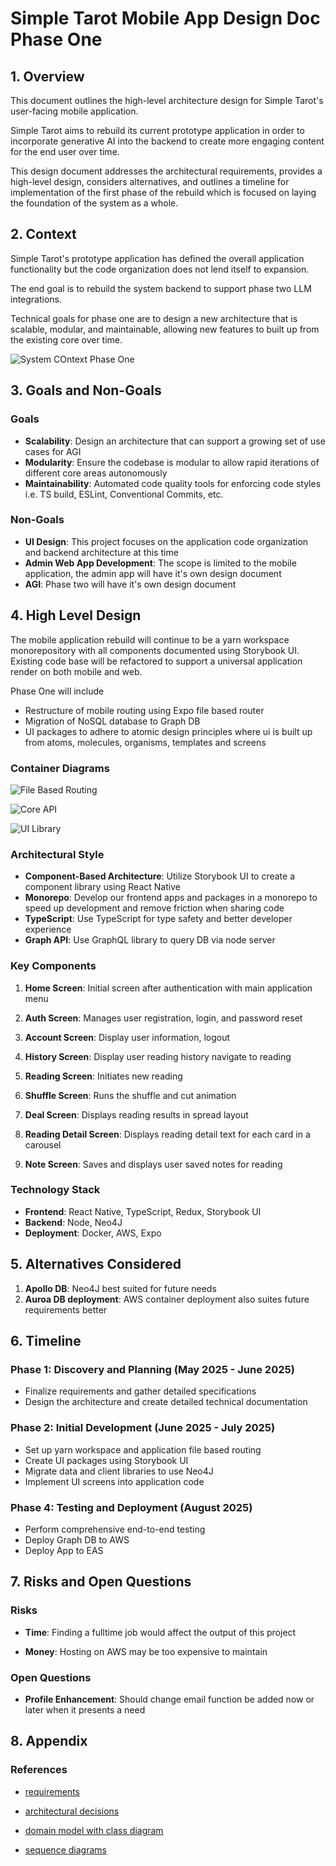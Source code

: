 # Simple Tarot Mobile App Design Doc Phase One

## 1. Overview

This document outlines the high-level architecture design for Simple Tarot's user-facing mobile application.

Simple Tarot aims to rebuild its current prototype application in order to incorporate generative AI into the backend to create more engaging content for the end user over time. 

This design document addresses the architectural requirements, provides a high-level design, considers alternatives, and outlines a timeline for implementation of the first phase of the rebuild which is focused on laying the foundation of the system as a whole.

## 2. Context

Simple Tarot's prototype application has defined the overall application functionality but the code organization does not lend itself to expansion.

The end goal is to rebuild the system backend to support phase two LLM integrations.

Technical goals for phase one are to design a new architecture that is scalable, modular, and maintainable, allowing new features to built up from the existing core over time. 

![System COntext Phase One](../assets/mobile_system_context_p1.png)


## 3. Goals and Non-Goals

### Goals

- **Scalability**: Design an architecture that can support a growing set of use cases for AGI
- **Modularity**: Ensure the codebase is modular to allow rapid iterations of different core areas autonomously
- **Maintainability**: Automated code quality tools for enforcing code styles i.e. TS build, ESLint, Conventional Commits, etc.

### Non-Goals

- **UI Design**: This project focuses on the application code organization and backend architecture at this time
- **Admin Web App Development**: The scope is limited to the mobile application, the admin app will have it's own design document
- **AGI**: Phase two will have it's own design document

## 4. High Level Design

The mobile application rebuild will continue to be a yarn workspace monorepository with all components documented using Storybook UI. Existing code base will be refactored to support a universal application render on both mobile and web. 


Phase One will include 
- Restructure of mobile routing using Expo file based router
- Migration of NoSQL database to Graph DB
- UI packages to adhere to atomic design principles where ui is built up from atoms, molecules, organisms, templates and screens

### Container Diagrams

![File Based Routing](../assets/file_based_routing.png)

![Core API](../assets/core_api_system.png)

![UI Library](../assets/component_library.png)



### Architectural Style

- **Component-Based Architecture**: Utilize Storybook UI to create a component library using React Native
- **Monorepo**: Develop our frontend apps and packages in a monorepo to speed up development and remove friction when sharing code
- **TypeScript**: Use TypeScript for type safety and better developer experience
- **Graph API**: Use GraphQL library to query DB via node server

### Key Components

1. **Home Screen**: Initial screen after authentication with main application menu

2. **Auth Screen**: Manages user registration, login, and password reset

3. **Account Screen**: Display user information, logout

4. **History Screen**: Display user reading history navigate to reading

5. **Reading Screen**: Initiates new reading

6. **Shuffle Screen**: Runs the shuffle and cut animation

7. **Deal Screen**: Displays reading results in spread layout

8. **Reading Detail Screen**: Displays reading detail text for each card in a carousel

9. **Note Screen**: Saves and displays user saved notes for reading

### Technology Stack

- **Frontend**: React Native, TypeScript, Redux, Storybook UI
- **Backend**: Node, Neo4J
- **Deployment**: Docker, AWS, Expo

## 5. Alternatives Considered

1. **Apollo DB**: Neo4J best suited for future needs
2. **Auroa DB deployment**: AWS container deployment also suites future requirements better

## 6. Timeline

### Phase 1: Discovery and Planning (May 2025 - June 2025)

- Finalize requirements and gather detailed specifications
- Design the architecture and create detailed technical documentation

### Phase 2: Initial Development (June 2025 - July 2025)

- Set up yarn workspace and application file based routing
- Create UI packages using Storybook UI
- Migrate data and client libraries to use Neo4J
- Implement UI screens into application code

### Phase 4: Testing and Deployment (August 2025)

- Perform comprehensive end-to-end testing
- Deploy Graph DB to AWS
- Deploy App to EAS

## 7. Risks and Open Questions

### Risks

- **Time**: Finding a fulltime job would affect the output of this project 

- **Money**: Hosting on AWS may be too expensive to maintain

### Open Questions

- **Profile Enhancement**: Should change email function be added now or later when it presents a need

## 8. Appendix

### References

 - [requirements](./docs/requirements.md)
 
 - [architectural decisions](./docs/adr.md)

 - [domain model with class diagram](./docs/domain_model.md)

 - [sequence diagrams](./docs/sequence_diagrams.md)
